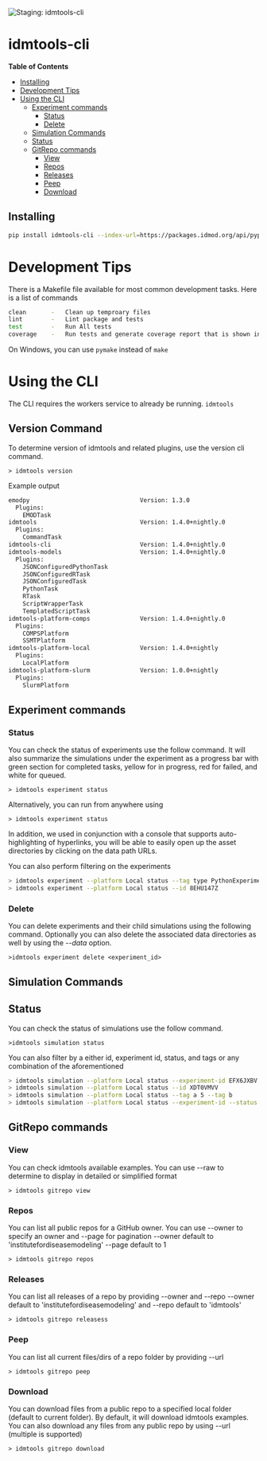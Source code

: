 ![Staging: idmtools-cli](https://github.com/InstituteforDiseaseModeling/idmtools/workflows/Staging:%20idmtools-cli/badge.svg?branch=dev)

# idmtools-cli

<!-- START doctoc generated TOC please keep comment here to allow auto update -->
<!-- DON'T EDIT THIS SECTION, INSTEAD RE-RUN doctoc TO UPDATE -->
**Table of Contents**

  - [Installing](#installing)
- [Development Tips](#development-tips)
- [Using the CLI](#using-the-cli)
  - [Experiment commands](#experiment-commands)
    - [Status](#status)
    - [Delete](#delete)
  - [Simulation Commands](#simulation-commands)
  - [Status](#status-1)
  - [GitRepo commands](#gitrepo-commands)
    - [View](#view)
    - [Repos](#repos)
    - [Releases](#releases)
    - [Peep](#peep)
    - [Download](#download)

<!-- END doctoc generated TOC please keep comment here to allow auto update -->

## Installing

```bash
pip install idmtools-cli --index-url=https://packages.idmod.org/api/pypi/pypi-production/simple
```

# Development Tips

There is a Makefile file available for most common development tasks. Here is a list of commands
```bash
clean       -   Clean up temproary files
lint        -   Lint package and tests
test        -   Run All tests
coverage    -   Run tests and generate coverage report that is shown in browser
```
On Windows, you can use `pymake` instead of `make`

# Using the CLI

The CLI requires the workers service to already be running.
`idmtools`

## Version Command
To determine version of idmtools and related plugins, use the version cli command.


```
> idmtools version
```

Example output
```bash
emodpy                               Version: 1.3.0                           
  Plugins:
    EMODTask                  
idmtools                             Version: 1.4.0+nightly.0                 
  Plugins:
    CommandTask               
idmtools-cli                         Version: 1.4.0+nightly.0                 
idmtools-models                      Version: 1.4.0+nightly.0                 
  Plugins:
    JSONConfiguredPythonTask  
    JSONConfiguredRTask       
    JSONConfiguredTask        
    PythonTask                
    RTask                     
    ScriptWrapperTask         
    TemplatedScriptTask       
idmtools-platform-comps              Version: 1.4.0+nightly.0                 
  Plugins:
    COMPSPlatform             
    SSMTPlatform              
idmtools-platform-local              Version: 1.4.0+nightly                   
  Plugins:
    LocalPlatform             
idmtools-platform-slurm              Version: 1.0.0+nightly                   
  Plugins:
    SlurmPlatform             
```


## Experiment commands

### Status

You can check the status of experiments use the follow command. It will also summarize the simulations under
the experiment as a progress bar with green section for completed tasks, yellow for in progress, red for failed, and
white for queued. 

```
> idmtools experiment status
```

Alternatively, you can run from anywhere using
```
> idmtools experiment status
``` 

In addition, we used in conjunction with a console that supports auto-highlighting of hyperlinks, you will be able to
easily open up the asset directories by clicking on the data path URLs.

You can also perform filtering on the experiments
```bash
> idmtools experiment --platform Local status --tag type PythonExperiment
> idmtools experiment --platform Local status --id 8EHU147Z
```

### Delete

You can delete experiments and their child simulations using the following command. Optionally you can also delete
the associated data directories as well by using the *--data* option.

```
>idmtools experiment delete <experiment_id>
```

## Simulation Commands

## Status 

You can check the status of simulations use the follow command.

```
>idmtools simulation status
```

You can also filter by a either id, experiment id, status, and tags or any combination of the aforementioned

```bash
> idmtools simulation --platform Local status --experiment-id EFX6JXBV
> idmtools simulation --platform Local status --id XDT0VMVV
> idmtools simulation --platform Local status --tag a 5 --tag b
> idmtools simulation --platform Local status --experiment-id --status failed
```


## GitRepo commands

### View

You can check idmtools available examples. You can use --raw to determine to display in detailed or simplified format

```
> idmtools gitrepo view
```

### Repos

You can list all public repos for a GitHub owner. You can use --owner to specify an owner and --page for pagination
--owner default to 'institutefordiseasemodeling'
--page default to 1

```
> idmtools gitrepo repos
```

### Releases

You can list all releases of a repo by providing --owner and --repo
--owner default to 'institutefordiseasemodeling' and --repo default to 'idmtools'

```
> idmtools gitrepo releasess
```

### Peep

You can list all current files/dirs of a repo folder by providing --url

```
> idmtools gitrepo peep
```

### Download

You can download files from a public repo to a specified local folder (default to current folder). By default, it will 
download idmtools examples. You can also download any files from any public repo by using --url (multiple is supported)

```
> idmtools gitrepo download
```
